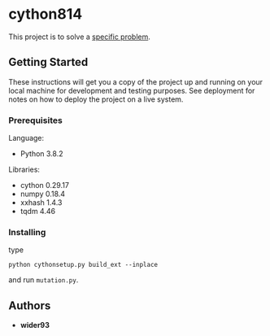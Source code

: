 # cython814

This project is to solve a [specific problem](boj.kr/18789).

## Getting Started

These instructions will get you a copy of the project up and running on your local machine for development and testing purposes. See deployment for notes on how to deploy the project on a live system.

### Prerequisites
Language:
* Python 3.8.2

Libraries:
* cython 0.29.17
* numpy 0.18.4
* xxhash 1.4.3
* tqdm 4.46

### Installing

type 
```
python cythonsetup.py build_ext --inplace
```
and run `mutation.py`.

## Authors

* **wider93**
